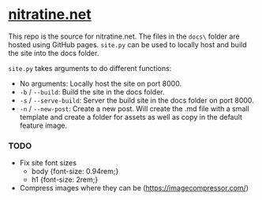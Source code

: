 # [nitratine.net](https://nitratine.net/)
This repo is the source for nitratine.net. The files in the `docs\` folder are hosted using GitHub pages. `site.py` can be used to locally host and build the site into the docs folder.

`site.py` takes arguments to do different functions:
 - No arguments: Locally host the site on port 8000. 
 - `-b` / `--build`: Build the site in the docs folder.
 - `-s` / `--serve-build`: Server the build site in the docs folder on port 8000.
 - `-n` / `--new-post`: Create a new post. Will create the .md file with a small template and create a folder for assets as well as copy in the default feature image.

### TODO
 - Fix site font sizes 
    - body {font-size: 0.94rem;}
    - h1 {font-size: 2rem;}
 - Compress images where they can be (https://imagecompressor.com/)
